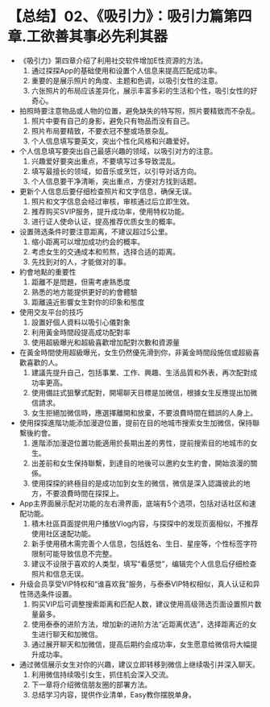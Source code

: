 # 【总结】02、《吸引力》：吸引力篇第四章.工欲善其事必先利其器

-   《吸引力》第四章介绍了利用社交软件增加E性资源的方法。
    1.  通过探探App的基础使用和设置个人信息来提高匹配成功率。
    2.  重要的是展示照片的角度、主题和色调，以吸引女性的注意。
    3.  六张照片的布局应该差异化，展示丰富多彩的生活和个性，吸引女性的好奇心。
-   拍照時要注意物品或人物的位置，避免缺失的特写照，照片要精致而不杂乱。
    1.  照片中要有自己的身影，避免只有物品而没有自己。
    2.  照片布局要精致，不要衣冠不整或场景杂乱。
    3.  个人信息填写要英文，突出个性化风格和兴趣爱好。
-   个人信息填写要突出自己最感兴趣的领域，以吸引对方的注意。
    1.  兴趣爱好要突出重点，不要填写过多导致混乱。
    2.  填写最擅长的领域，如音乐或烹饪，以引导对话方向。
    3.  个人信息要干净清晰，突出重点，方便对方找到话题。
-   更新个人信息后要仔细检查照片和文字信息，确保无误。
    1.  照片和文字信息会经过审核，审核通过后立即生效。
    2.  推荐购买SVIP服务，提升成功率，使用特权功能。
    3.  进行证人使命认证，提高推荐优质女生的概率。
-   设置筛选条件时要注意距离，不建议超过5公里。
    1.  缩小距离可以增加成功约会的概率。
    2.  考虑女生的交通成本和煎熬，选择合适的距离。
    3.  先找到对的人，才能做对的事。
-   約會地點的重要性
    1.  距離不是問題，但需考慮熟悉度
    2.  熟悉的地方能提供更好的約會體驗
    3.  距離遠近影響女生對你的印象和態度
-   使用交友平台的技巧
    1.  設置好個人資料以吸引心儀對象
    2.  利用黃金時間段提高成功配對率
    3.  使用超級曝光和超級喜歡增加配對次數和資源量
-   在黃金時間使用超級曝光，女生仍然優先滑到你，非黃金時間段施信或超級喜歡喜歡的人。
    1.  建議先提升自己，包括事業、工作、興趣、生活品質和外表，再次配對成功率更高。
    2.  使用備註式狙擊式配對，開場聊天目標是加微信，根據女生反應提出加微信請求。
    3.  女生拒絕加微信時，應選擇離開和放棄，不要浪費時間在錯誤的人身上。
-   使用探探進階功能添加漫遊位置，提前在目的地城市搜索女生加微信，保持聯繫後約會。
    1.  進階添加漫遊位置功能適用於長期出差的男性，提前搜索目的地城市的女生。
    2.  出差前和女生保持聯繫，到達目的地後可以邀約女生約會，開始浪漫的關係。
    3.  使用探探的終極目的是成功加到女生的微信，微信是深入認識彼此的地方，不要浪費時間在探探上。
-   App主界面展示配对功能的左右滑界面，底端有5个选项，包括对话社区和速配功能。
    1.  積木社區頁面提供用户播放Vlog内容，与探探中的发现页面相似，不推荐使用社区速配功能。
    2.  新手使用積木需完善个人信息，包括姓名、生日、星座等，个性标签字符限制可能导致信息不完整。
    3.  建议不设限于喜欢的人类型，填写“看感觉”，编辑完个人信息后仔细检查照片和信息无误。
-   升级会员享受VIP特权和“谁喜欢我”服务，与泰泰VIP特权相似，真人认证和异性筛选条件设置。
    1.  购买VIP后可调整搜索距离和匹配人数，建议使用高级筛选页面设置照片数量最多。
    2.  使用泰泰的进阶方法，增加新的进阶方法“近距离优选”，选择距离近的女生进行聊天和加微信。
    3.  通过展开聊天和加微信，提高后期约会成功率，女生愿意给微信将大幅提升成功率。
-   通过微信展示女生对你的兴趣，建议立即转移到微信上继续吸引并深入聊天。
    1.  利用微信持续吸引女生，抓住机会深入交流。
    2.  下一章将介绍微信朋友圈的部署方法。
    3.  总结学习内容，提供作业清单，Easy教你摆脱单身。